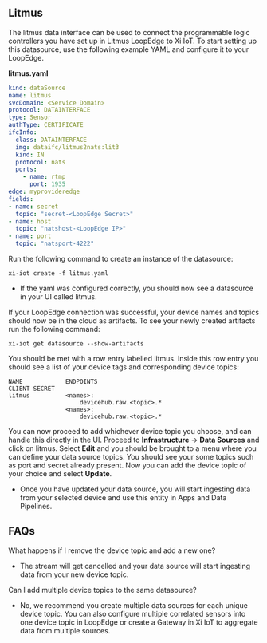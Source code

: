 ## Litmus

The litmus data interface can be used to connect the programmable logic controllers you have set up in Litmus LoopEdge to Xi IoT. To start setting up this datasource, 
use the following example YAML and configure it to your LoopEdge.

**litmus.yaml**
```yaml
kind: dataSource
name: litmus
svcDomain: <Service Domain>
protocol: DATAINTERFACE
type: Sensor
authType: CERTIFICATE
ifcInfo:
  class: DATAINTERFACE
  img: dataifc/litmus2nats:lit3
  kind: IN
  protocol: nats
  ports:
    - name: rtmp
      port: 1935
edge: myprovideredge
fields:
- name: secret
  topic: "secret-<LoopEdge Secret>"
- name: host
  topic: "natshost-<LoopEdge IP>"
- name: port
  topic: "natsport-4222"
```

Run the following command to create an instance of the datasource:
```console
xi-iot create -f litmus.yaml
```
* If the yaml was configured correctly, you should now see a datasource in your UI called litmus.

If your LoopEdge connection was successful, your device names and topics should now be in the cloud as artifacts.
To see your newly created artifacts run the following command:
```console
xi-iot get datasource --show-artifacts
```

You should be met with a row entry labelled litmus. Inside this row entry you should see a list of your device tags and corresponding device topics:
```console
NAME         	ENDPOINTS                                             CLIENT SECRET  
litmus        	<names>:                                                   
              		devicehub.raw.<topic>.*                 
                <names>:                                                          
               		devicehub.raw.<topic>.*
```

You can now proceed to add whichever device topic you choose, and can handle this directly in the UI. Proceed to **Infrastructure** → **Data Sources** and click on litmus. 
Select **Edit** and you should be brought to a menu where you can define your data source topics. You should see your some topics such as port and secret already present. Now you 
can add the device topic of your choice and select **Update**.
* Once you have updated your data source, you will start ingesting data from your selected device and use this entity in Apps and Data Pipelines.

## FAQs

What happens if I remove the device topic and add a new one?
* The stream will get cancelled and your data source will start ingesting data from your new device topic.

Can I add multiple device topics to the same datasource?
* No, we recommend you create multiple data sources for each unique device topic. You can also configure multiple correlated sensors into one device topic in LoopEdge or create a Gateway in Xi IoT to aggregate data from multiple sources. 